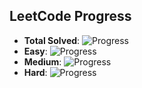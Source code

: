 ## LeetCode Progress

- **Total Solved**: ![Progress](https://progress-bar.dev/200/?scale=500&title=solved&width=200&color=babaca)
- **Easy**: ![Progress](https://progress-bar.dev/150/?scale=200&title=easy&width=200&color=green)
- **Medium**: ![Progress](https://progress-bar.dev/80/?scale=150&title=medium&width=200&color=orange)
- **Hard**: ![Progress](https://progress-bar.dev/30/?scale=50&title=hard&width=200&color=red)

